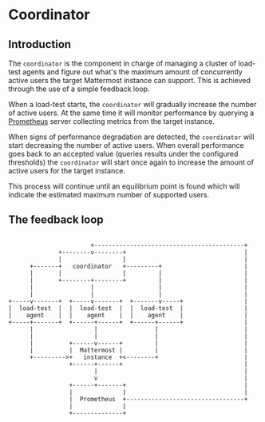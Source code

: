 # Coordinator

## Introduction

The `coordinator` is the component in charge of managing a cluster of load-test
agents and figure out what's the maximum amount of concurrently active users
the target Mattermost instance can support. This is achieved through the use of a simple feedback loop.

When a load-test starts, the `coordinator` will gradually increase the number of
active users. At the same time it will monitor performance by querying a
[Prometheus](https://prometheus.io/docs/introduction/overview/) server collecting metrics from the target instance.

When signs of performance degradation are detected, the `coordinator` will start
decreasing the number of active users. When overall performance goes back to an
accepted value (queries results under the configured thresholds) the `coordinator` will start once again to increase the amount
of active users for the target instance.

This process will continue until an equilibrium point is found which will
indicate the estimated maximum number of supported users.

## The feedback loop

```

                       +------------------------------------------+
              +--------v--------+                                 |
              |                 |                                 |
      +-------+   coordinator   +---------+                       |
      |       |                 |         |                       |
      |       +--------+--------+         |                       |
      |                |                  |                       |
      |                |                  |                       |
+-----v-------+  +-----v-------+  +-------v-----+                 |
|  load-test  |  |  load-test  |  |  load-test  |                 |
|    agent    |  |    agent    |  |    agent    |                 |
+-----+-------+  +------+------+  +------+------+                 |
      |                 |                |                        |
      |                 |                |                        |
      |          +------v------+         |                        |
      |          |  Mattermost |         |                        |
      +--------->+   instance  +<--------+                        |
                 +------+------+                                  |
                        |                                         |
                        v                                         |
                 +------+-------+                                 |
                 |              |                                 |
                 |  Prometheus  +---------------------------------+
                 |              |
                 +--------------+
```

